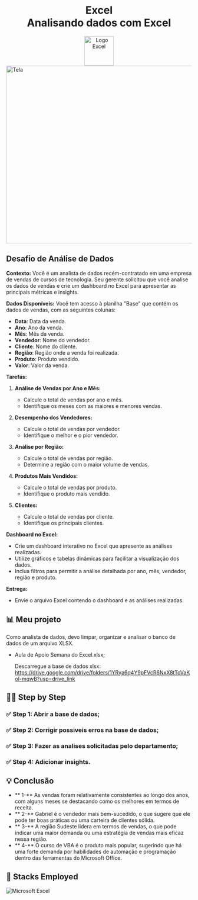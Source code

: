 <div align="center">
  <h1> Excel <br> Analisando dados com Excel</h1>
  <img src="https://upload.wikimedia.org/wikipedia/commons/3/34/Microsoft_Office_Excel_%282019%E2%80%93present%29.svg" alt="Logo Excel" width="80">
</div>

  <img scr="https://github.com/King-Manfredi/excel_analise_dados/blob/main/Tela.png" width="640" height="480" alt="Tela">

##  Desafio de Análise de Dados

**Contexto:**
Você é um analista de dados recém-contratado em uma empresa de vendas de cursos de tecnologia. Seu gerente solicitou que você analise os dados de vendas e crie um dashboard no Excel para apresentar as principais métricas e insights.

**Dados Disponíveis:**
Você tem acesso à planilha "Base" que contém os dados de vendas, com as seguintes colunas:
- **Data**: Data da venda.
- **Ano**: Ano da venda.
- **Mês**: Mês da venda.
- **Vendedor**: Nome do vendedor.
- **Cliente**: Nome do cliente.
- **Região**: Região onde a venda foi realizada.
- **Produto**: Produto vendido.
- **Valor**: Valor da venda.

**Tarefas:**
1. **Análise de Vendas por Ano e Mês:**
   - Calcule o total de vendas por ano e mês.
   - Identifique os meses com as maiores e menores vendas.

2. **Desempenho dos Vendedores:**
   - Calcule o total de vendas por vendedor.
   - Identifique o melhor e o pior vendedor.

3. **Análise por Região:**
   - Calcule o total de vendas por região.
   - Determine a região com o maior volume de vendas.

4. **Produtos Mais Vendidos:**
   - Calcule o total de vendas por produto.
   - Identifique o produto mais vendido.

5. **Clientes:**
   - Calcule o total de vendas por cliente.
   - Identifique os principais clientes.

**Dashboard no Excel:**
- Crie um dashboard interativo no Excel que apresente as análises realizadas.
- Utilize gráficos e tabelas dinâmicas para facilitar a visualização dos dados.
- Inclua filtros para permitir a análise detalhada por ano, mês, vendedor, região e produto.

**Entrega:**
- Envie o arquivo Excel contendo o dashboard e as análises realizadas.

## :bar_chart: Meu projeto
Como analista de dados, devo limpar, organizar e analisar o banco de dados de um arquivo XLSX.
- Aula de Apoio Semana do Excel.xlsx;
  
  Descarregue a base de dados xlsx: https://drive.google.com/drive/folders/1YRya6q4Y9pFVcR6NxX8tToVaKoI-mqwB?usp=drive_link

## :technologist: Step by Step

### :white_check_mark:  Step 1: Abrir a base de dados;
### :white_check_mark:  Step 2: Corrigir possiveis erros na base de dados;
### :white_check_mark:  Step 3: Fazer as analises solicitadas pelo departamento;
### :white_check_mark:  Step 4: Adicionar insights.

## :bulb: Conclusão

- ** 1-** As vendas foram relativamente consistentes ao longo dos anos, com alguns meses se destacando como os melhores em termos de receita.
- ** 2-** Gabriel é o vendedor mais bem-sucedido, o que sugere que ele pode ter boas práticas ou uma carteira de clientes sólida.
- ** 3-** A região Sudeste lidera em termos de vendas, o que pode indicar uma maior demanda ou uma estratégia de vendas mais eficaz nessa região.
- ** 4-** O curso de VBA é o produto mais popular, sugerindo que há uma forte demanda por habilidades de automação e programação dentro das ferramentas do Microsoft Office.

## :battery: Stacks Employed
![Microsoft Excel](https://img.shields.io/badge/Microsoft_Excel-217346?style=for-the-badge&logo=microsoft-excel&logoColor=white)

